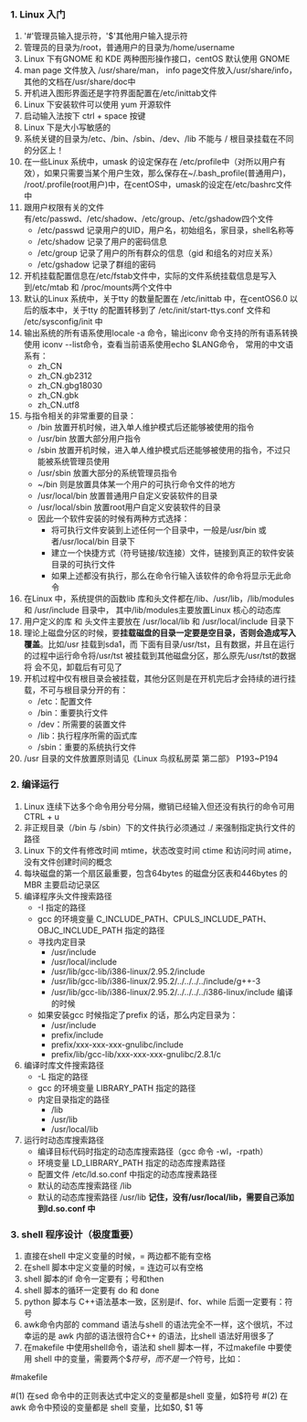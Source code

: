 ### 1. Linux 入门
1. '#'管理员输入提示符，'$'其他用户输入提示符
2. 管理员的目录为/root，普通用户的目录为/home/username
3. Linux 下有GNOME 和 KDE 两种图形操作接口，centOS 默认使用 GNOME
4. man page 文件放入 /usr/share/man， info page文件放入/usr/share/info，其他的文档在/usr/share/doc中
5. 开机进入图形界面还是字符界面配置在/etc/inittab文件
6. Linux 下安装软件可以使用 yum 开源软件
7. 启动输入法按下 ctrl + space 按键
8. Linux 下是大小写敏感的
9. 系统关键的目录为/etc、/bin、/sbin、/dev、/lib 不能与 / 根目录挂载在不同的分区上！
10. 在一些Linux 系统中，umask 的设定保存在 /etc/profile中（对所以用户有效），如果只需要当某个用户生效，那么保存在~/.bash_profile(普通用户)，
/root/.profile(root用户)中，在centOS中，umask的设定在/etc/bashrc文件中
11. 跟用户权限有关的文件有/etc/passwd、/etc/shadow、/etc/group、/etc/gshadow四个文件
    * /etc/passwd 记录用户的UID，用户名，初始组名，家目录，shell名称等
    * /etc/shadow 记录了用户的密码信息
    * /etc/group 记录了用户的所有群众的信息（gid 和组名的对应关系）
    * /etc/gshadow 记录了群组的密码
12. 开机挂载配置信息在/etc/fstab文件中，实际的文件系统挂载信息是写入到/etc/mtab 和 /proc/mounts两个文件中
13. 默认的Linux 系统中，关于tty 的数量配置在 /etc/inittab 中，在centOS6.0 以后的版本中，关于tty 的配置转移到了
/etc/init/start-ttys.conf 文件和 /etc/sysconfig/init 中
14. 输出系统的所有语系使用locale -a 命令，输出iconv 命令支持的所有语系转换使用 iconv --list命令，查看当前语系使用echo $LANG命令，
常用的中文语系有：
    * zh_CN
    * zh_CN.gb2312
    * zh_CN.gbg18030
    * zh_CN.gbk
    * zh_CN.utf8
15. 与指令相关的非常重要的目录：
    * /bin 放置开机时候，进入单人维护模式后还能够被使用的指令
    * /usr/bin 放置大部分用户指令
    * /sbin 放置开机时候，进入单人维护模式后还能够被使用的指令，不过只能被系统管理员使用
    * /usr/sbin 放置大部分的系统管理员指令
    * ~/bin 则是放置具体某一个用户的可执行命令文件的地方
    * /usr/local/bin 放置普通用户自定义安装软件的目录
    * /usr/local/sbin 放置root用户自定义安装软件的目录
    * 因此一个软件安装的时候有两种方式选择：
        * 将可执行文件安装到上述任何一个目录中，一般是/usr/bin 或者/usr/local/bin 目录下
        * 建立一个快捷方式（符号链接/软连接）文件，链接到真正的软件安装目录的可执行文件
        * 如果上述都没有执行，那么在命令行输入该软件的命令将显示无此命令
16. 在Linux 中，系统提供的函数lib 库和头文件都在/lib、/usr/lib，/lib/modules 和 /usr/include 目录中，
其中/lib/modules主要放置Linux 核心的动态库
17. 用户定义的库 和 头文件主要放在 /usr/local/lib 和 /usr/local/include 目录下
18. 理论上磁盘分区的时候，要**挂载磁盘的目录一定要是空目录，否则会造成写入覆盖**。比如/usr 挂载到sda1，而
下面有目录/usr/tst，且有数据，并且在运行的过程中运行命令将/usr/tst 被挂载到其他磁盘分区，那么原先/usr/tst的数据将
会不见，卸载后有可见了
19. 开机过程中仅有根目录会被挂载，其他分区则是在开机完后才会持续的进行挂载，不可与根目录分开的有：
    * /etc：配置文件
    * /bin：重要执行文件
    * /dev：所需要的装置文件
    * /lib：执行程序所需的函式库
    * /sbin：重要的系统执行文件
20. /usr 目录的文件放置原则请见《Linux 鸟叔私房菜 第二部》 P193~P194

### 2. 编译运行
1. Linux 连续下达多个命令用分号分隔，撤销已经输入但还没有执行的命令可用 CTRL + u
2. 非正规目录（/bin 与 /sbin）下的文件执行必须通过 ./ 来强制指定执行文件的路径
3. Linux 下的文件有修改时间 mtime，状态改变时间 ctime 和访问时间 atime，没有文件创建时间的概念
4. 每块磁盘的第一个扇区最重要，包含64bytes 的磁盘分区表和446bytes 的MBR 主要启动记录区
5. 编译程序头文件搜索路径
    * -I 指定的路径
    * gcc 的环境变量 C_INCLUDE_PATH、CPULS_INCLUDE_PATH、OBJC_INCLUDE_PATH 指定的路径
    * 寻找内定目录
        * /usr/include
        * /usr/local/include
        * /usr/lib/gcc-lib/i386-linux/2.95.2/include
        * /usr/lib/gcc-lib/i386-linux/2.95.2/../../../../include/g++-3
        * /usr/lib/gcc-lib/i386-linux/2.95.2/../../../../i386-linux/include 编译的时候
    * 如果安装gcc 时候指定了prefix 的话，那么内定目录为：
        * /usr/include
        * prefix/include
        * prefix/xxx-xxx-xxx-gnulibc/include
        * prefix/lib/gcc-lib/xxx-xxx-xxx-gnulibc/2.8.1/c
 6. 编译时库文件搜索路径
    * -L 指定的路径
    * gcc 的环境变量 LIBRARY_PATH 指定的路径
    * 内定目录指定的路径
        * /lib
        * /usr/lib
        * /usr/local/lib
7. 运行时动态库搜索路径
    * 编译目标代码时指定的动态库搜索路径（gcc 命令 -wl，-rpath）
    * 环境变量 LD_LIBRARY_PATH 指定的动态库搜素路径
    * 配置文件 /etc/ld.so.conf 中指定的动态库搜素路径
    * 默认的动态库搜索路径 /lib
    * 默认的动态库搜索路径 /usr/lib
    **记住，没有/usr/local/lib，需要自己添加到ld.so.conf 中**
   
### 3. shell 程序设计（极度重要）
1. 直接在shell 中定义变量的时候，= 两边都不能有空格
2. 在shell 脚本中定义变量的时候，= 连边可以有空格
3. shell 脚本的if 命令一定要有；号和then
4. shell 脚本的循环一定要有 do 和 done
5. python 脚本与 C++语法基本一致，区别是if、for、while 后面一定要有：符号
6. awk命令内部的 command 语法与shell 的语法完全不一样，这个很坑，不过幸运的是 awk 内部的语法很符合C++ 的语法，比shell 语法好用很多了
7. 在makefile 中使用shell命令，语法和 shell 脚本一样，不过makefile 中要使用 shell 中的变量，需要两个$$符号，而不是一个$符号，比如：
<p> #makefile

#(1) 在sed 命令中的正则表达式中定义的变量都是shell 变量，如$符号
#(2) 在awk 命令中预设的变量都是 shell 变量，比如$0, $1 等
</p>
